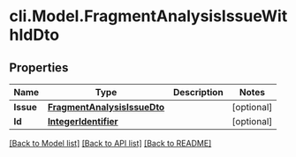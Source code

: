 # cli.Model.FragmentAnalysisIssueWithIdDto

## Properties

Name | Type | Description | Notes
------------ | ------------- | ------------- | -------------
**Issue** | [**FragmentAnalysisIssueDto**](FragmentAnalysisIssueDto.md) |  | [optional] 
**Id** | [**IntegerIdentifier**](IntegerIdentifier.md) |  | [optional] 

[[Back to Model list]](../README.md#documentation-for-models) [[Back to API list]](../README.md#documentation-for-api-endpoints) [[Back to README]](../README.md)

